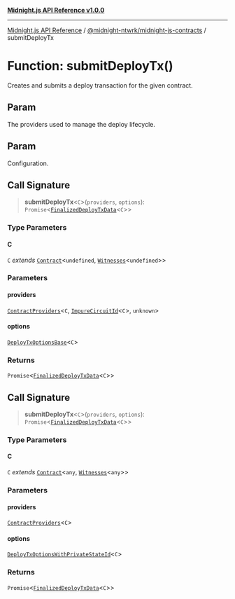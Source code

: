 [**Midnight.js API Reference v1.0.0**](../../../README.md)

***

[Midnight.js API Reference](../../../packages.md) / [@midnight-ntwrk/midnight-js-contracts](../README.md) / submitDeployTx

# Function: submitDeployTx()

Creates and submits a deploy transaction for the given contract.

## Param

The providers used to manage the deploy lifecycle.

## Param

Configuration.

## Call Signature

> **submitDeployTx**\<`C`\>(`providers`, `options`): `Promise`\<[`FinalizedDeployTxData`](../type-aliases/FinalizedDeployTxData.md)\<`C`\>\>

### Type Parameters

#### C

`C` *extends* [`Contract`](../../midnight-js-types/interfaces/Contract.md)\<`undefined`, [`Witnesses`](../../midnight-js-types/type-aliases/Witnesses.md)\<`undefined`\>\>

### Parameters

#### providers

[`ContractProviders`](../type-aliases/ContractProviders.md)\<`C`, [`ImpureCircuitId`](../../midnight-js-types/type-aliases/ImpureCircuitId.md)\<`C`\>, `unknown`\>

#### options

[`DeployTxOptionsBase`](../type-aliases/DeployTxOptionsBase.md)\<`C`\>

### Returns

`Promise`\<[`FinalizedDeployTxData`](../type-aliases/FinalizedDeployTxData.md)\<`C`\>\>

## Call Signature

> **submitDeployTx**\<`C`\>(`providers`, `options`): `Promise`\<[`FinalizedDeployTxData`](../type-aliases/FinalizedDeployTxData.md)\<`C`\>\>

### Type Parameters

#### C

`C` *extends* [`Contract`](../../midnight-js-types/interfaces/Contract.md)\<`any`, [`Witnesses`](../../midnight-js-types/type-aliases/Witnesses.md)\<`any`\>\>

### Parameters

#### providers

[`ContractProviders`](../type-aliases/ContractProviders.md)\<`C`\>

#### options

[`DeployTxOptionsWithPrivateStateId`](../type-aliases/DeployTxOptionsWithPrivateStateId.md)\<`C`\>

### Returns

`Promise`\<[`FinalizedDeployTxData`](../type-aliases/FinalizedDeployTxData.md)\<`C`\>\>
